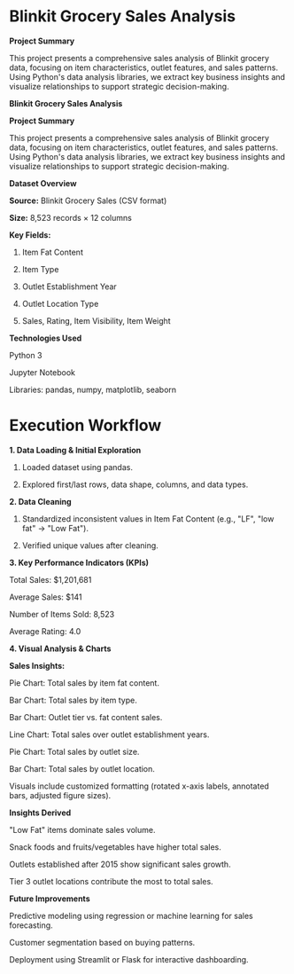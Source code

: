 # Blinkit Grocery Sales Analysis

**Project Summary**

This project presents a comprehensive sales analysis of Blinkit grocery data, focusing on item characteristics, outlet features, and sales patterns. Using Python's data analysis libraries, we extract key business insights and visualize relationships to support strategic decision-making.

**Blinkit Grocery Sales Analysis**

**Project Summary**

This project presents a comprehensive sales analysis of Blinkit grocery data, focusing on item characteristics, outlet features, and sales patterns. Using Python's data analysis libraries, we extract key business insights and visualize relationships to support strategic decision-making.

**Dataset Overview**

**Source:** Blinkit Grocery Sales (CSV format)

**Size:** 8,523 records × 12 columns

**Key Fields:**

1.  Item Fat Content

2.  Item Type

3.  Outlet Establishment Year

3.  Outlet Location Type

4.  Sales, Rating, Item Visibility, Item Weight


**Technologies Used**

Python 3

Jupyter Notebook

Libraries: pandas, numpy, matplotlib, seaborn

# Execution Workflow

**1. Data Loading & Initial Exploration**

1. Loaded dataset using pandas.

2. Explored first/last rows, data shape, columns, and data types.
 
 **2. Data Cleaning**
   
1. Standardized inconsistent values in Item Fat Content (e.g., "LF", "low fat" → "Low Fat").

2. Verified unique values after cleaning.
 
**3. Key Performance Indicators (KPIs)**

Total Sales: $1,201,681

Average Sales: $141

Number of Items Sold: 8,523

Average Rating: 4.0

**4. Visual Analysis & Charts**

**Sales Insights:**

Pie Chart: Total sales by item fat content.

Bar Chart: Total sales by item type.

Bar Chart: Outlet tier vs. fat content sales.

Line Chart: Total sales over outlet establishment years.

Pie Chart: Total sales by outlet size.

Bar Chart: Total sales by outlet location.

Visuals include customized formatting (rotated x-axis labels, annotated bars, adjusted figure sizes).

**Insights Derived**

"Low Fat" items dominate sales volume.

Snack foods and fruits/vegetables have higher total sales.

Outlets established after 2015 show significant sales growth.

Tier 3 outlet locations contribute the most to total sales.

**Future Improvements**

Predictive modeling using regression or machine learning for sales forecasting.

Customer segmentation based on buying patterns.

Deployment using Streamlit or Flask for interactive dashboarding.

